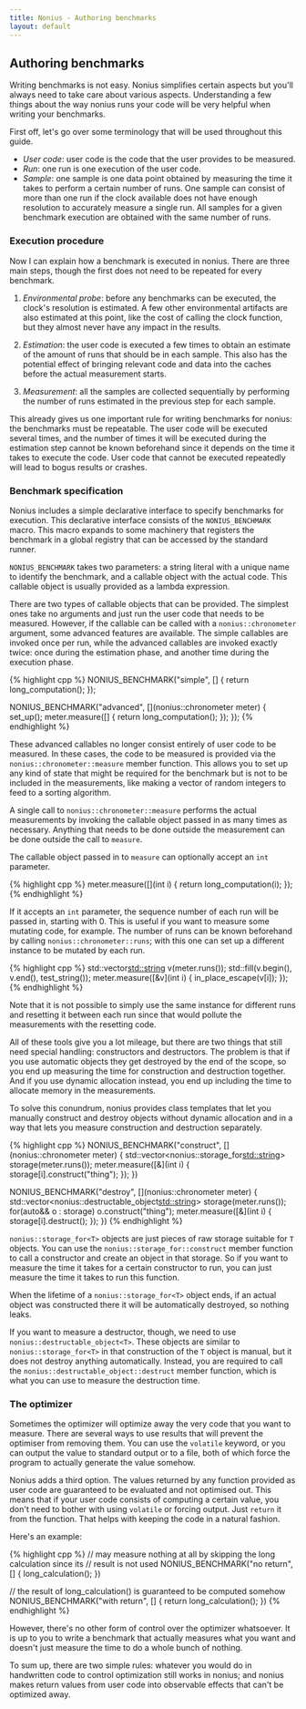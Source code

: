 ```yaml
---
title: Nonius - Authoring benchmarks
layout: default
---
```


## Authoring benchmarks

Writing benchmarks is not easy. Nonius simplifies certain aspects but you'll
always need to take care about various aspects. Understanding a few things about
the way nonius runs your code will be very helpful when writing your benchmarks.

First off, let's go over some terminology that will be used throughout this
guide.

- *User code*: user code is the code that the user provides to be measured.
- *Run*: one run is one execution of the user code.
- *Sample*: one sample is one data point obtained by measuring the time it takes
  to perform a certain number of runs. One sample can consist of more than one
  run if the clock available does not have enough resolution to accurately
  measure a single run. All samples for a given benchmark execution are obtained
  with the same number of runs.

### Execution procedure

Now I can explain how a benchmark is executed in nonius. There are three main
steps, though the first does not need to be repeated for every benchmark.

1. *Environmental probe*: before any benchmarks can be executed, the clock's
resolution is estimated. A few other environmental artifacts are also estimated
at this point, like the cost of calling the clock function, but they almost
never have any impact in the results.

2. *Estimation*: the user code is executed a few times to obtain an estimate of
the amount of runs that should be in each sample. This also has the potential
effect of bringing relevant code and data into the caches before the actual
measurement starts.

3. *Measurement*: all the samples are collected sequentially by performing the
number of runs estimated in the previous step for each sample.

This already gives us one important rule for writing benchmarks for nonius: the
benchmarks must be repeatable. The user code will be executed several times, and
the number of times it will be executed during the estimation step cannot be
known beforehand since it depends on the time it takes to execute the code.
User code that cannot be executed repeatedly will lead to bogus results or
crashes.

### Benchmark specification

Nonius includes a simple declarative interface to specify benchmarks for
execution. This declarative interface consists of the `NONIUS_BENCHMARK` macro. This macro
expands to some machinery that registers the benchmark in a global registry that
can be accessed by the standard runner.

`NONIUS_BENCHMARK` takes two parameters: a string literal with a unique name to
identify the benchmark, and a callable object with the actual code. This
callable object is usually provided as a lambda expression.

There are two types of callable objects that can be provided. The simplest ones
take no arguments and just run the user code that needs to be measured. However,
if the callable can be called with a `nonius::chronometer` argument, some
advanced features are available. The simple callables are invoked once per run,
while the advanced callables are invoked exactly twice: once during the
estimation phase, and another time during the execution phase.

{% highlight cpp %}
NONIUS_BENCHMARK("simple", [] { return long_computation(); });

NONIUS_BENCHMARK("advanced", [](nonius::chronometer meter) {
    set_up();
    meter.measure([] { return long_computation(); });
});
{% endhighlight %}

These advanced callables no longer consist entirely of user code to be measured.
In these cases, the code to be measured is provided via the
`nonius::chronometer::measure` member function. This allows you to set up any
kind of state that might be required for the benchmark but is not to be included
in the measurements, like making a vector of random integers to feed to a
sorting algorithm.

A single call to `nonius::chronometer::measure` performs the actual measurements
by invoking the callable object passed in as many times as necessary. Anything
that needs to be done outside the measurement can be done outside the call to
`measure`.

The callable object passed in to `measure` can optionally accept an `int`
parameter.

{% highlight cpp %}
meter.measure([](int i) { return long_computation(i); });
{% endhighlight %}

If it accepts an `int` parameter, the sequence number of each run will be passed
in, starting with 0. This is useful if you want to measure some mutating code,
for example. The number of runs can be known beforehand by calling
`nonius::chronometer::runs`; with this one can set up a different instance to be
mutated by each run.

{% highlight cpp %}
std::vector<std::string> v(meter.runs());
std::fill(v.begin(), v.end(), test_string());
meter.measure([&v](int i) { in_place_escape(v[i]); });
{% endhighlight %}

Note that it is not possible to simply use the same instance for different runs
and resetting it between each run since that would pollute the measurements with
the resetting code.

All of these tools give you a lot mileage, but there are two things that still
need special handling: constructors and destructors. The problem is that if you
use automatic objects they get destroyed by the end of the scope, so you end up
measuring the time for construction and destruction together. And if you use
dynamic allocation instead, you end up including the time to allocate memory in
the measurements.

To solve this conundrum, nonius provides class templates that let you manually
construct and destroy objects without dynamic allocation and in a way that lets
you measure construction and destruction separately.

{% highlight cpp %}
NONIUS_BENCHMARK("construct", [](nonius::chronometer meter)
{
    std::vector<nonius::storage_for<std::string>> storage(meter.runs());
    meter.measure([&](int i) { storage[i].construct("thing"); });
})

NONIUS_BENCHMARK("destroy", [](nonius::chronometer meter)
{
    std::vector<nonius::destructable_object<std::string>> storage(meter.runs());
    for(auto&& o : storage)
        o.construct("thing");
    meter.measure([&](int i) { storage[i].destruct(); });
})
{% endhighlight %}

`nonius::storage_for<T>` objects are just pieces of raw storage suitable for `T`
objects. You can use the `nonius::storage_for::construct` member function to call a constructor and
create an object in that storage. So if you want to measure the time it takes
for a certain constructor to run, you can just measure the time it takes to run
this function.

When the lifetime of a `nonius::storage_for<T>` object ends, if an actual object was
constructed there it will be automatically destroyed, so nothing leaks.

If you want to measure a destructor, though, we need to use
`nonius::destructable_object<T>`. These objects are similar to
`nonius::storage_for<T>` in that construction of the `T` object is manual, but
it does not destroy anything automatically. Instead, you are required to call
the `nonius::destructable_object::destruct` member function, which is what you
can use to measure the destruction time.

### The optimizer

Sometimes the optimizer will optimize away the very code that you want to
measure. There are several ways to use results that will prevent the optimiser
from removing them. You can use the `volatile` keyword, or you can output the
value to standard output or to a file, both of which force the program to
actually generate the value somehow.

Nonius adds a third option. The values returned by any function provided as user
code are guaranteed to be evaluated and not optimised out. This means that if
your user code consists of computing a certain value, you don't need to bother
with using `volatile` or forcing output. Just `return` it from the function.
That helps with keeping the code in a natural fashion.

Here's an example:

{% highlight cpp %}
// may measure nothing at all by skipping the long calculation since its
// result is not used
NONIUS_BENCHMARK("no return", [] { long_calculation(); })

// the result of long_calculation() is guaranteed to be computed somehow
NONIUS_BENCHMARK("with return", [] { return long_calculation(); })
{% endhighlight %}

However, there's no other form of control over the optimizer whatsoever. It is
up to you to write a benchmark that actually measures what you want and doesn't
just measure the time to do a whole bunch of nothing.

To sum up, there are two simple rules: whatever you would do in handwritten code
to control optimization still works in nonius; and nonius makes return values
from user code into observable effects that can't be optimized away.

